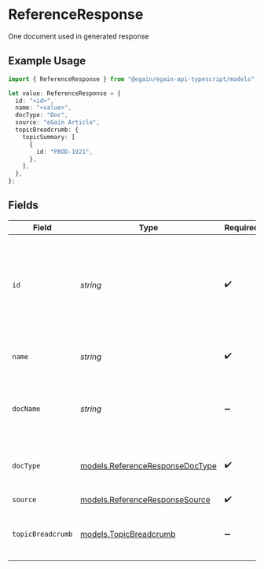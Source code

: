# ReferenceResponse

One document used in generated response

## Example Usage

```typescript
import { ReferenceResponse } from "@egain/egain-api-typescript/models";

let value: ReferenceResponse = {
  id: "<id>",
  name: "<value>",
  docType: "Doc",
  source: "eGain Article",
  topicBreadcrumb: {
    topicSummary: [
      {
        id: "PROD-1921",
      },
    ],
  },
};
```

## Fields

| Field                                                                                                                 | Type                                                                                                                  | Required                                                                                                              | Description                                                                                                           |
| --------------------------------------------------------------------------------------------------------------------- | --------------------------------------------------------------------------------------------------------------------- | --------------------------------------------------------------------------------------------------------------------- | --------------------------------------------------------------------------------------------------------------------- |
| `id`                                                                                                                  | *string*                                                                                                              | :heavy_check_mark:                                                                                                    | The ID of the Article. <br><br> An Article ID is composed of a 2-4 letter prefix, followed by a dash and 4-15 digits. |
| `name`                                                                                                                | *string*                                                                                                              | :heavy_check_mark:                                                                                                    | The name of the Article or source content.                                                                            |
| `docName`                                                                                                             | *string*                                                                                                              | :heavy_minus_sign:                                                                                                    | Name of the attachment, if an attachment was used as the source content.                                              |
| `docType`                                                                                                             | [models.ReferenceResponseDocType](../models/referenceresponsedoctype.md)                                              | :heavy_check_mark:                                                                                                    | Format of the source document (HTML, Doc, or PDF).                                                                    |
| `source`                                                                                                              | [models.ReferenceResponseSource](../models/referenceresponsesource.md)                                                | :heavy_check_mark:                                                                                                    | Source Type                                                                                                           |
| `topicBreadcrumb`                                                                                                     | [models.TopicBreadcrumb](../models/topicbreadcrumb.md)                                                                | :heavy_minus_sign:                                                                                                    | This schema contains one or more TopicSummary instances.                                                              |